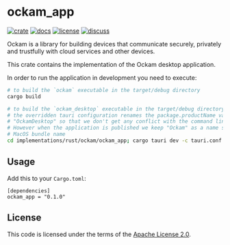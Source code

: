 # ockam_app

[![crate][crate-image]][crate-link]
[![docs][docs-image]][docs-link]
[![license][license-image]][license-link]
[![discuss][discuss-image]][discuss-link]

Ockam is a library for building devices that communicate securely, privately
and trustfully with cloud services and other devices.

This crate contains the implementation of the Ockam desktop application.

In order to run the application in development you need to execute:
```sh
# to build the `ockam` executable in the target/debug directory
cargo build

# to build the `ockam_desktop` executable in the target/debug directory and start it
# the overridden tauri configuration renames the package.productName value from "Ockam" to
# "OckamDesktop" so that we don't get any conflict with the command line executable name.
# However when the application is published we keep "Ockam" as a name since this will be the
# MacOS bundle name
cd implementations/rust/ockam/ockam_app; cargo tauri dev -c tauri.conf.dev.json; cd -

```

## Usage

Add this to your `Cargo.toml`:

```
[dependencies]
ockam_app = "0.1.0"
```

## License

This code is licensed under the terms of the [Apache License 2.0][license-link].

[main-ockam-crate-link]: https://crates.io/crates/ockam

[crate-image]: https://img.shields.io/crates/v/ockam_app.svg
[crate-link]: https://crates.io/crates/ockam_app

[docs-image]: https://docs.rs/ockam_app/badge.svg
[docs-link]: https://docs.rs/ockam_app

[license-image]: https://img.shields.io/badge/License-Apache%202.0-green.svg
[license-link]: https://github.com/build-trust/ockam/blob/HEAD/LICENSE

[discuss-image]: https://img.shields.io/badge/Discuss-Github%20Discussions-ff70b4.svg
[discuss-link]: https://github.com/build-trust/ockam/discussions
